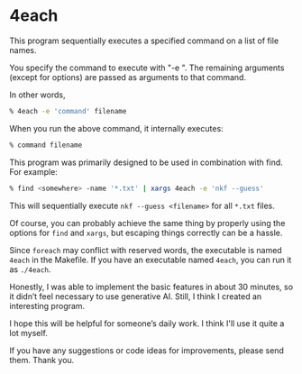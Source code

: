 # 4each

This program sequentially executes a specified command on a list of file names.

You specify the command to execute with "-e <Command>". The remaining arguments (except for options) are passed as arguments to that command.

In other words,

```bash
% 4each -e 'command' filename
```

When you run the above command, it internally executes:

```bash
% command filename
```

This program was primarily designed to be used in combination with find. For example:

```bash
% find <somewhere> -name '*.txt' | xargs 4each -e 'nkf --guess'
```

This will sequentially execute `nkf --guess <filename>` for all `*.txt` files.

Of course, you can probably achieve the same thing by properly using the options for `find` and `xargs`, but escaping things correctly can be a hassle.

Since `foreach` may conflict with reserved words, the executable is named `4each` in the Makefile. If you have an executable named `4each`, you can run it as `./4each`.

Honestly, I was able to implement the basic features in about 30 minutes, so it didn’t feel necessary to use generative AI. Still, I think I created an interesting program.

I hope this will be helpful for someone’s daily work. I think I'll use it quite a lot myself.

If you have any suggestions or code ideas for improvements, please send them. Thank you.